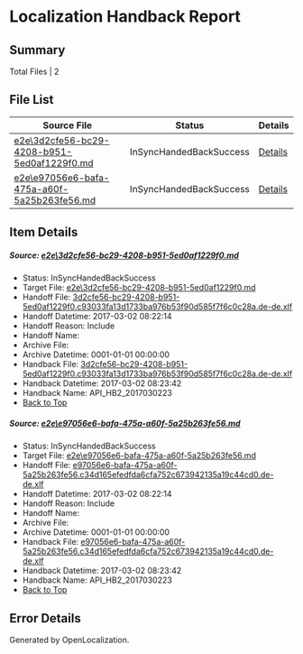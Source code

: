 # <a name='report-top'></a> Localization Handback Report

## Summary
 Total Files | 2

## File List
 Source File | Status | Details 
 ----------- | ------ | ------- 
 [e2e\3d2cfe56-bc29-4208-b951-5ed0af1229f0.md](https://github.com/OpenLocalizationTestOrg/ol-test4/blob/44aa34816b7cf67cca21821673dbbc5b55bafdaa/e2e/3d2cfe56-bc29-4208-b951-5ed0af1229f0.md) | InSyncHandedBackSuccess | [Details](#a89d8d94eed075ef892f75e15a59140995280a041)
 [e2e\e97056e6-bafa-475a-a60f-5a25b263fe56.md](https://github.com/OpenLocalizationTestOrg/ol-test4/blob/44aa34816b7cf67cca21821673dbbc5b55bafdaa/e2e/e97056e6-bafa-475a-a60f-5a25b263fe56.md) | InSyncHandedBackSuccess | [Details](#65be2f168b0b266fe310eb649643b140fedade742)

## Item Details
##### <a name='a89d8d94eed075ef892f75e15a59140995280a041'></a> Source: [e2e\3d2cfe56-bc29-4208-b951-5ed0af1229f0.md](https://github.com/OpenLocalizationTestOrg/ol-test4/blob/44aa34816b7cf67cca21821673dbbc5b55bafdaa/e2e/3d2cfe56-bc29-4208-b951-5ed0af1229f0.md)
* Status: InSyncHandedBackSuccess
* Target File: [e2e\3d2cfe56-bc29-4208-b951-5ed0af1229f0.md](https://github.com/OpenLocalizationTestOrg/ol-test4-dede/blob/e3a5f6a51854f3bd58c39768b5f5c821fc5af6e9/e2e/3d2cfe56-bc29-4208-b951-5ed0af1229f0.md)
* Handoff File: [3d2cfe56-bc29-4208-b951-5ed0af1229f0.c93033fa13d1733ba976b53f90d585f7f6c0c28a.de-de.xlf](https://github.com/OpenLocalizationTestOrg/ol-test4-handoff/blob/9fd3645af1e31ba2f6fdc6d5d536b17cdf0782f5/ol-handoff/OpenLocalizationTestOrg/ol-test4-dede/xinjiang/ht/3d2cfe56-bc29-4208-b951-5ed0af1229f0.c93033fa13d1733ba976b53f90d585f7f6c0c28a.de-de.xlf)
* Handoff Datetime: 2017-03-02 08:22:14
* Handoff Reason: Include
* Handoff Name: 
* Archive File: 
* Archive Datetime: 0001-01-01 00:00:00
* Handback File: [3d2cfe56-bc29-4208-b951-5ed0af1229f0.c93033fa13d1733ba976b53f90d585f7f6c0c28a.de-de.xlf](https://github.com/OpenLocalizationTestOrg/ol-test4-handback/blob/f43276123954137a768a4dcf3e230969d921b018/ol-handback/OpenLocalizationTestOrg/ol-test4-dede/xinjiang/ht/3d2cfe56-bc29-4208-b951-5ed0af1229f0.c93033fa13d1733ba976b53f90d585f7f6c0c28a.de-de.xlf)
* Handback Datetime: 2017-03-02 08:23:42
* Handback Name: API_HB2_2017030223
* [Back to Top](#report-top)

##### <a name='65be2f168b0b266fe310eb649643b140fedade742'></a> Source: [e2e\e97056e6-bafa-475a-a60f-5a25b263fe56.md](https://github.com/OpenLocalizationTestOrg/ol-test4/blob/44aa34816b7cf67cca21821673dbbc5b55bafdaa/e2e/e97056e6-bafa-475a-a60f-5a25b263fe56.md)
* Status: InSyncHandedBackSuccess
* Target File: [e2e\e97056e6-bafa-475a-a60f-5a25b263fe56.md](https://github.com/OpenLocalizationTestOrg/ol-test4-dede/blob/e3a5f6a51854f3bd58c39768b5f5c821fc5af6e9/e2e/e97056e6-bafa-475a-a60f-5a25b263fe56.md)
* Handoff File: [e97056e6-bafa-475a-a60f-5a25b263fe56.c34d165efedfda6cfa752c673942135a19c44cd0.de-de.xlf](https://github.com/OpenLocalizationTestOrg/ol-test4-handoff/blob/9fd3645af1e31ba2f6fdc6d5d536b17cdf0782f5/ol-handoff/OpenLocalizationTestOrg/ol-test4-dede/xinjiang/ht/e97056e6-bafa-475a-a60f-5a25b263fe56.c34d165efedfda6cfa752c673942135a19c44cd0.de-de.xlf)
* Handoff Datetime: 2017-03-02 08:22:14
* Handoff Reason: Include
* Handoff Name: 
* Archive File: 
* Archive Datetime: 0001-01-01 00:00:00
* Handback File: [e97056e6-bafa-475a-a60f-5a25b263fe56.c34d165efedfda6cfa752c673942135a19c44cd0.de-de.xlf](https://github.com/OpenLocalizationTestOrg/ol-test4-handback/blob/f43276123954137a768a4dcf3e230969d921b018/ol-handback/OpenLocalizationTestOrg/ol-test4-dede/xinjiang/ht/e97056e6-bafa-475a-a60f-5a25b263fe56.c34d165efedfda6cfa752c673942135a19c44cd0.de-de.xlf)
* Handback Datetime: 2017-03-02 08:23:42
* Handback Name: API_HB2_2017030223
* [Back to Top](#report-top)


## Error Details

Generated by OpenLocalization.
